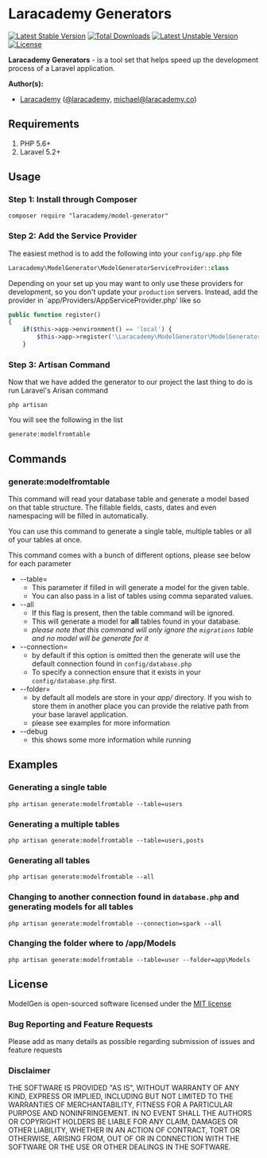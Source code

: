 # Laracademy Generators

[![Latest Stable Version](https://poser.pugx.org/laracademy/generators/v/stable)](https://packagist.org/packages/laracademy/generators) [![Total Downloads](https://poser.pugx.org/laracademy/generators/downloads)](https://packagist.org/packages/laracademy/generators) [![Latest Unstable Version](https://poser.pugx.org/laracademy/generators/v/unstable)](https://packagist.org/packages/laracademy/model-generator) [![License](https://poser.pugx.org/laracademy/model-generator/license)](https://packagist.org/packages/laracademy/generators)

**Laracademy Generators** - is a tool set that helps speed up the development process of a Laravel application.

**Author(s):**
* [Laracademy](https://laracademy.co) ([@laracademy](http://twitter.com/laracademy), michael@laracademy.co)

## Requirements

1. PHP 5.6+
2. Laravel 5.2+

## Usage

### Step 1: Install through Composer

```
composer require "laracademy/model-generator"
```

### Step 2: Add the Service Provider
The easiest method is to add the following into your `config/app.php` file

```php
Laracademy\ModelGenerator\ModelGeneratorServiceProvider::class
```

Depending on your set up you may want to only use these providers for development, so you don't update your `production` servers. Instead, add the provider in `app/Providers/AppServiceProvider.php' like so

```php
public function register()
{
    if($this->app->environment() == 'local') {
        $this->app->register('\Laracademy\ModelGenerator\ModelGeneratorServiceProvider');
    }
```

### Step 3: Artisan Command
Now that we have added the generator to our project the last thing to do is run Laravel's Arisan command

```
php artisan
```

You will see the following in the list

```
generate:modelfromtable
```

## Commands

### generate:modelfromtable

This command will read your database table and generate a model based on that table structure. The fillable fields, casts, dates and even namespacing will be filled in automatically.

You can use this command to generate a single table, multiple tables or all of your tables at once.

This command comes with a bunch of different options, please see below for each parameter

* --table=
  * This parameter if filled in will generate a model for the given table.
   * You can also pass in a list of tables using comma separated values.
* --all
  * If this flag is present, then the table command will be ignored.
   * This will generate a model for **all** tables found in your database.
   * _please note that this command will only ignore the `migrations` table and no model will be generate for it_
* --connection=
  * by default if this option is omitted then the generate will use the default connection found in `config/database.php`
  * To specify a connection ensure that it exists in your `config/database.php` first.
* --folder=
  * by default all models are store in your _app/_ directory. If you wish to store them in another place you can provide the relative path from your base laravel application.
  * please see examples for more information
* --debug
  * this shows some more information while running

## Examples

### Generating a single table

```
php artisan generate:modelfromtable --table=users
```

### Generating a multiple tables

```
php artisan generate:modelfromtable --table=users,posts
```

### Generating all tables

```
php artisan generate:modelfromtable --all
```

### Changing to another connection found in `database.php` and generating models for all tables

```
php artisan generate:modelfromtable --connection=spark --all
```

### Changing the folder where to /app/Models

```
php artisan generate:modelfromtable --table=user --folder=app\Models
```

## License
ModelGen is open-sourced software licensed under the [MIT license](http://opensource.org/licenses/MIT)

### Bug Reporting and Feature Requests
Please add as many details as possible regarding submission of issues and feature requests

### Disclaimer
THE SOFTWARE IS PROVIDED "AS IS", WITHOUT WARRANTY OF ANY KIND, EXPRESS OR IMPLIED, INCLUDING BUT NOT LIMITED TO THE WARRANTIES OF MERCHANTABILITY, FITNESS FOR A PARTICULAR PURPOSE AND NONINFRINGEMENT. IN NO EVENT SHALL THE AUTHORS OR COPYRIGHT HOLDERS BE LIABLE FOR ANY CLAIM, DAMAGES OR OTHER LIABILITY, WHETHER IN AN ACTION OF CONTRACT, TORT OR OTHERWISE, ARISING FROM, OUT OF OR IN CONNECTION WITH THE SOFTWARE OR THE USE OR OTHER DEALINGS IN THE SOFTWARE.